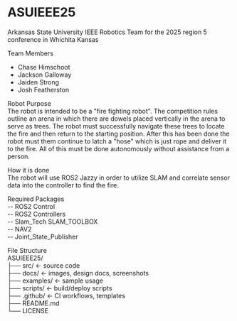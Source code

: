 # ASUIEEE25  
Arkansas State University IEEE Robotics Team for the 2025 region 5 conference in Whichita Kansas  

Team Members  
- Chase Himschoot  
- Jackson Galloway  
- Jaiden Strong  
- Josh Featherston  

Robot Purpose  
  The robot is intended to be a "fire fighting robot". The competition rules outline an arena in which there are dowels placed vertically in the arena to serve as trees. The robot must successfully navigate these trees to locate the fire and then return to the starting position. After this has been done the robot must    them continue to latch a "hose" which is just rope and deliver it to the fire. All of this must be done autonomously without assistance from a person.

How it is done  
  The robot will use ROS2 Jazzy in order to utilize SLAM and correlate sensor data into the controller to find the fire. 

Required Packages  
  -- ROS2 Control  
  -- ROS2 Controllers  
  -- Slam_Tech SLAM_TOOLBOX  
  -- NAV2  
  -- Joint_State_Publisher  

File Structure  
ASUIEEE25/  
├── src/             ← source code  
├── docs/            ← images, design docs, screenshots  
├── examples/        ← sample usage  
├── scripts/         ← build/deploy scripts  
├── .github/         ← CI workflows, templates  
├── README.md  
└── LICENSE  
